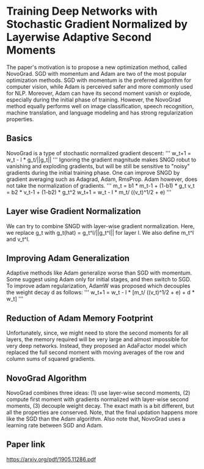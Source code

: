 # Training Deep Networks with Stochastic Gradient Normalized by Layerwise Adaptive Second Moments

The paper's motivation is to propose a new optimization method, called NovoGrad. SGD with momentum and Adam are two of the most popular optimization methods. SGD with momentum is the preferred algorithm for computer vision, while Adam is perceived safer and more commonly used for NLP. Moreover, Adam can have its second moment vanish or explode, especially during the initial phase of training. However, the NovoGrad method equally performs well on image classification, speech recognition, machine translation, and language modeling and has strong regularization properties.

## Basics

NovoGrad is a type of stochastic normalized gradient descent:
'''
w_t+1 = w_t - l * g_t/||g_t||
'''
Ignoring the gradient magnitude makes SNGD robut to vanishing and exploding gradients, but will be still be sensitive to "noisy" gradients during the initial training phase. One can improve SNGD by gradient averaging such as Adagrad, Adam, RmsProp. Adam however, does not take the normalization of gradients.
'''
m_t = b1 * m_t-1 + (1-b1) * g_t
v_t = b2 * v_t-1 + (1-b2) * g_t^2
w_t+1 = w_t - l * m_t/ ((v_t)^1/2 + e)
'''


## Layer wise Gradient Normalization

We can try to combine SNGD with layer-wise gradient normalization. Here, we replace g_t with g_t(hat) = g_t^l/||g_t^l|| for layer l. We also define m_t^l and v_t^l.

## Improving Adam Generalization

Adaptive methods like Adam generalize worse than SGD with momentum. Some suggest using Adam only for initial stages, and then switch to SGD. To improve adam regularization, AdamW was proposed which decouples the weight decay d as follows:
'''
w_t+1 = w_t - l * [m_t/ ((v_t)^1/2 + e) + d * w_t]
'''

## Reduction of Adam Memory Footprint

Unfortunately, since, we might need to store the second moments for all layers, the memory required will be very large and almost impossible for very deep networks. Instead, they proposed an AdaFactor model which replaced the full second moment with moving averages of the row and column sums of squared gradients.

## NovoGrad Algorithm

NovoGrad combines three ideas: (1) use layer-wise second moments, (2) compute first moment with gradients normalized with layer-wise second moments,
(3) decouple weight decay. The exact math is a bit different, but all the properties are conserved. Note, that the final updation happens more like the SGD than the Adam algorithm. Also note that, NovoGrad uses a learning rate between SGD and Adam.

## Paper link

https://arxiv.org/pdf/1905.11286.pdf
